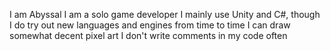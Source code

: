 I am Abyssal
I am a solo game developer
I mainly use Unity and C#, though I do try out new languages and engines from time to time
I can draw somewhat decent pixel art
I don't write comments in my code often
